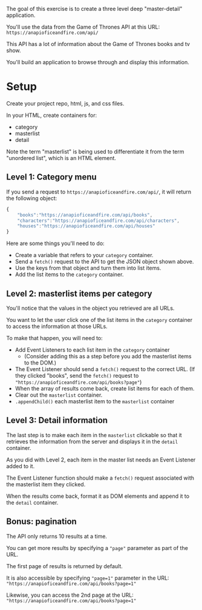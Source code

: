 
The goal of this exercise is to create a three level deep "master-detail" application.

You'll use the data from the Game of Thrones API at this URL: `https://anapioficeandfire.com/api/`

This API has a lot of information about the Game of Thrones books and tv show.

You'll build an application to browse through and display this information.

# Setup

Create your project repo, html, js, and css files.

In your HTML, create containers for:

- category
- masterlist
- detail

Note the term "masterlist" is being used to differentiate it from the term "unordered list", which is an HTML element.

## Level 1: Category menu

If you send a request to `https://anapioficeandfire.com/api/`, it will return the following object: 

```js
{
    "books":"https://anapioficeandfire.com/api/books",
    "characters":"https://anapioficeandfire.com/api/characters",
    "houses":"https://anapioficeandfire.com/api/houses"
}
```

Here are some things you'll need to do:

- Create a variable that refers to your `category` container.
- Send a `fetch()` request to the API to get the JSON object shown above.
- Use the keys from that object and turn them into list items.
- Add the list items to the `category` container.


## Level 2: masterlist items per category

You'll notice that the values in the object you retrieved are all URLs.

You want to let the user click one of the list items in the `category` container to access the information at those URLs.

To make that happen, you will need to:

- Add Event Listeners to each list item in the `category` container
    - (Consider adding this as a step before you add the masterlist items to the DOM.)
- The Event Listener should send a `fetch()` request to the correct URL. (If they clicked "books", send the `fetch()` request to `"https://anapioficeandfire.com/api/books?page"`)
- When the array of results come back, create list items for each of them.
- Clear out the `masterlist` container.
- `.appendChild()` each masterlist item to the `masterlist` container

## Level 3: Detail information

The last step is to make each item in the `masterlist` clickable so that it retrieves the information from the server and displays it in the `detail` container.

As you did with Level 2, each item in the master list needs an Event Listener added to it.

The Event Listener function should make a `fetch()` request associated with the masterlist item they clicked.

When the results come back, format it as DOM elements and append it to the `detail` container.

## Bonus: pagination

The API only returns 10 results at a time.

You can get more results by specifying a `"page"` parameter as part of the URL.

The first page of results is returned by default.

It is also accessible by specifying `"page=1"` parameter in the URL:
`"https://anapioficeandfire.com/api/books?page=1"`

Likewise, you can access the 2nd page at the URL: `"https://anapioficeandfire.com/api/books?page=1"`


